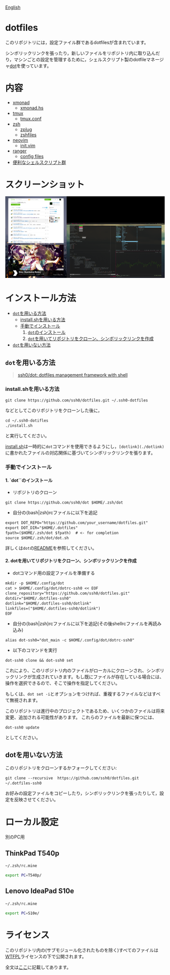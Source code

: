 [English](./README.md)

dotfiles
========

このリポジトリには，設定ファイル群であるdotfilesが含まれています。

シンボリックリンクを張ったり，新しいファイルをリポジトリ内に取り込んだり，マシンごとの設定を管理するために，シェルスクリプト製のdotfileマネージャ[dot](https://github.com/ssh0/dot)を使っています。

内容
====

* [xmonad](http://xmonad.org/)
    * [xmonad.hs](./xmonad/xmonad.hs)
* [tmux](https://tmux.github.io/)
    * [tmux.conf](./tmux/tmux.conf)
* [zsh](http://www.zsh.org/)
    * [zplug](https://github.com/zplug/zplug)
    * [zshfiles](./zshfiles/)
* [neovim](https://neovim.io/)
    * [init.vim](./neovim/init.vim)
* [ranger](http://ranger.nongnu.org/)
    * [config files](./ranger/)
* [便利なシェルスクリプト群](./bin/)

スクリーンショット
==================

![screenshot.png](./screenshots/screenshot.png)

インストール方法
================

* [`dot`を用いる方法](#install_with_dot)
    * [install.shを用いる方法](#install_sh)
    * [手動でインストール](#manually)
        1. [`dot`のインストール](#install_dot)
        2. [`dot`を用いてリポジトリをクローン、シンボリックリンクを作成](#clone_and_deploy_using_dot)
* [`dot`を用いない方法](#install_without_dot)

## <a name="install_with_dot">`dot`を用いる方法</a>

>[ssh0/dot: dotfiles management framework with shell](https://github.com/ssh0/dot)

### <a name="install_sh">install.shを用いる方法</a>

```
git clone https://github.com/ssh0/dotfiles.git ~/.ssh0-dotfiles
```

などとしてこのリポジトリをクローンした後に，

```
cd ~/.ssh0-dotifles
./install.sh
```

と実行してください。

[install.sh](./install.sh)は一時的に`dot`コマンドを使用できるようにし，`[dotlink](./dotlink)`に書かれたファイルの対応関係に基づいてシンボリックリンクを張ります。

### <a name="manually">手動でインストール</a>

#### <a name="install_dot">1. `dot``のインストール</a>

* リポジトリのクローン

```
git clone https://github.com/ssh0/dot $HOME/.zsh/dot
```

* 自分の{bash|zsh}rcファイルに以下を追記

```
export DOT_REPO="https://github.com/your_username/dotfiles.git"
export DOT_DIR="$HOME/.dotfiles"
fpath=($HOME/.zsh/dot $fpath)  # <- for completion
source $HOME/.zsh/dot/dot.sh
```

詳しくは`dot`の[README](https://github.com/ssh0/dot/blob/master/README_ja.md)を参照してください。

#### <a name="clone_and_deploy_using_dot">2. dotを用いてリポジトリをクローン、シンボリックリンクを作成</a>

* dotコマンド用の設定ファイルを準備する

```
mkdir -p $HOME/.config/dot
cat > $HOME/.config/dot/dotrc-ssh0 << EOF
clone_repository="https://github.com/ssh0/dotfiles.git"
dotdir="$HOME/.dotfiles-ssh0"
dotlink="$HOME/.dotfiles-ssh0/dotlink"
linkfiles=("$HOME/.dotfiles-ssh0/dotlink")
EOF
```

* 自分の{bash|zsh}rcファイルに以下を追記(その後shellrcファイルを再読み込み)

```
alias dot-ssh0="dot_main -c $HOME/.config/dot/dotrc-ssh0"
```

* 以下のコマンドを実行

```
dot-ssh0 clone && dot-ssh0 set
```

これにより、このリポジトリ内のファイルがローカルにクローンされ、シンボリックリンクが生成されていきます。もし既にファイルが存在している場合には、操作を選択できるので、そこで操作を指定してください。

もしくは、`dot set -i`とオプションをつければ、重複するファイルなどはすべて無視されます。

このリポジトリは進行中のプロジェクトであるため、いくつかのファイルは将来変更、追加される可能性があります。
これらのファイルを最新に保つには、

```
dot-ssh0 update
```

としてください。

## <a name="install_without_dot">dotを用いない方法</a>

このリポジトリをクローンするかフォークしてください:

```
git clone --recursive  https://github.com/ssh0/dotfiles.git ~/.dotfiles-ssh0
```

お好みの設定ファイルをコピーしたり，シンボリックリンクを張ったりして，設定を反映させてください。

ローカル設定
============

別のPC用

## ThinkPad T540p

`~/.zsh/rc.mine`

```sh
export PC=T540p/
```

## Lenovo IdeaPad S10e

`~/.zsh/rc.mine`

```sh
export PC=S10e/
```


ライセンス
==========

このリポジトリ内の(サブモジュール化されたものを除く)すべてのファイルは[WTFPL](http://www.wtfpl.net/)ライセンスの下で公開されます。

全文は[ここ](./LICENSE)に記載してあります。

